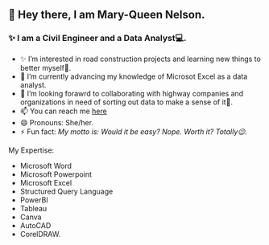## 👋 Hey there, I am Mary-Queen Nelson.
### ✨ I am a Civil Engineer and a Data Analyst💻.
  - ✨ I’m interested in road construction projects and learning new things to better myself🥰.
  - 🌱 I’m currently advancing my knowledge of Microsot Excel as a data analyst.
  - 💞️ I’m looking forawrd to collaborating with highway companies and organizations in need of sorting out data to make a sense of it🙂.
  - 📫 You can reach me [here](https://www.linkedin.com/in/mary-queen-nelson-6845b8273/)
  - 😄 Pronouns: She/her.
  - ⚡ Fun fact: _My motto is: Would it be easy? Nope. Worth it? Totally😉._

My Expertise:

  - Microsoft Word
  - Microsoft Powerpoint
  - Microsoft Excel
  - Structured Query Language
  - PowerBI
  - Tableau
  - Canva
  - AutoCAD
  - CorelDRAW.

    
    
